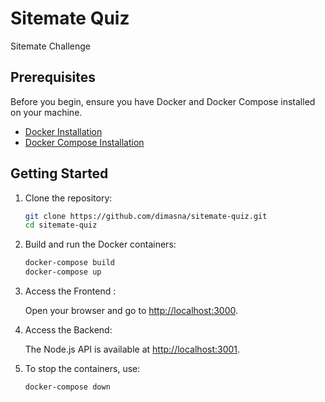 # Sitemate Quiz

Sitemate Challenge

## Prerequisites

Before you begin, ensure you have Docker and Docker Compose installed on your machine.

- [Docker Installation](https://docs.docker.com/get-docker/)
- [Docker Compose Installation](https://docs.docker.com/compose/install/)

## Getting Started

1. Clone the repository:

    ```bash
    git clone https://github.com/dimasna/sitemate-quiz.git
    cd sitemate-quiz
    ```

2. Build and run the Docker containers:

    ```bash
    docker-compose build
    docker-compose up
    ```

3. Access the Frontend :

    Open your browser and go to [http://localhost:3000](http://localhost:3000).

4. Access the Backend:

    The Node.js API is available at [http://localhost:3001](http://localhost:3001).

5. To stop the containers, use:

    ```bash
    docker-compose down
    ```
